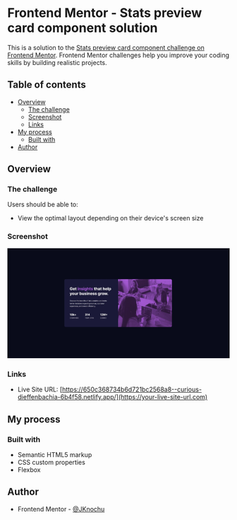 # Frontend Mentor - Stats preview card component solution

This is a solution to the [Stats preview card component challenge on Frontend Mentor](https://www.frontendmentor.io/challenges/stats-preview-card-component-8JqbgoU62). Frontend Mentor challenges help you improve your coding skills by building realistic projects. 

## Table of contents

- [Overview](#overview)
  - [The challenge](#the-challenge)
  - [Screenshot](#screenshot)
  - [Links](#links)
- [My process](#my-process)
  - [Built with](#built-with)
- [Author](#author)

## Overview

### The challenge

Users should be able to:

- View the optimal layout depending on their device's screen size

### Screenshot

![](./images/screenshot.jpg)

### Links

- Live Site URL: [https://650c368734b6d721bc2568a8--curious-dieffenbachia-6b4f58.netlify.app/](https://your-live-site-url.com)

## My process

### Built with

- Semantic HTML5 markup
- CSS custom properties
- Flexbox

## Author

- Frontend Mentor - [@JKnochu](https://www.frontendmentor.io/profile/JKnochu)
